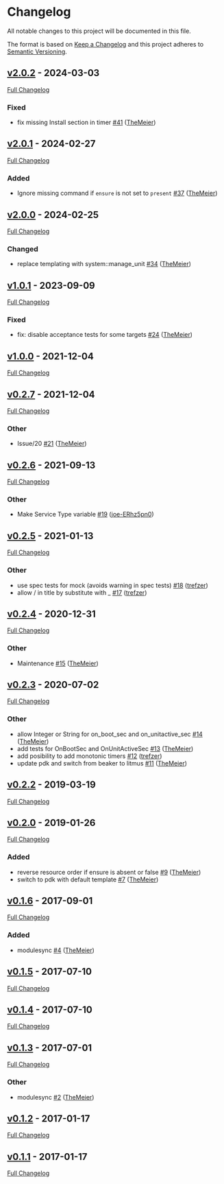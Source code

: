 <!-- markdownlint-disable MD024 -->
# Changelog

All notable changes to this project will be documented in this file.

The format is based on [Keep a Changelog](http://keepachangelog.com/en/1.0.0/) and this project adheres to [Semantic Versioning](http://semver.org).

## [v2.0.2](https://github.com/TheMeier/themeier-systemd_cron/tree/v2.0.2) - 2024-03-03

[Full Changelog](https://github.com/TheMeier/themeier-systemd_cron/compare/v2.0.1...v2.0.2)

### Fixed

- fix missing Install section in timer [#41](https://github.com/TheMeier/themeier-systemd_cron/pull/41) ([TheMeier](https://github.com/TheMeier))

## [v2.0.1](https://github.com/TheMeier/themeier-systemd_cron/tree/v2.0.1) - 2024-02-27

[Full Changelog](https://github.com/TheMeier/themeier-systemd_cron/compare/v2.0.0...v2.0.1)

### Added

- Ignore missing command  if `ensure` is not set to `present` [#37](https://github.com/TheMeier/themeier-systemd_cron/pull/37) ([TheMeier](https://github.com/TheMeier))

## [v2.0.0](https://github.com/TheMeier/themeier-systemd_cron/tree/v2.0.0) - 2024-02-25

[Full Changelog](https://github.com/TheMeier/themeier-systemd_cron/compare/v1.0.1...v2.0.0)

### Changed
- replace templating with system::manage_unit [#34](https://github.com/TheMeier/themeier-systemd_cron/pull/34) ([TheMeier](https://github.com/TheMeier))

## [v1.0.1](https://github.com/TheMeier/themeier-systemd_cron/tree/v1.0.1) - 2023-09-09

[Full Changelog](https://github.com/TheMeier/themeier-systemd_cron/compare/v1.0.0...v1.0.1)

### Fixed

- fix: disable acceptance tests for some targets [#24](https://github.com/TheMeier/themeier-systemd_cron/pull/24) ([TheMeier](https://github.com/TheMeier))

## [v1.0.0](https://github.com/TheMeier/themeier-systemd_cron/tree/v1.0.0) - 2021-12-04

[Full Changelog](https://github.com/TheMeier/themeier-systemd_cron/compare/v0.2.7...v1.0.0)

## [v0.2.7](https://github.com/TheMeier/themeier-systemd_cron/tree/v0.2.7) - 2021-12-04

[Full Changelog](https://github.com/TheMeier/themeier-systemd_cron/compare/v0.2.6...v0.2.7)

### Other

- Issue/20 [#21](https://github.com/TheMeier/themeier-systemd_cron/pull/21) ([TheMeier](https://github.com/TheMeier))

## [v0.2.6](https://github.com/TheMeier/themeier-systemd_cron/tree/v0.2.6) - 2021-09-13

[Full Changelog](https://github.com/TheMeier/themeier-systemd_cron/compare/v0.2.5...v0.2.6)

### Other

- Make Service Type variable [#19](https://github.com/TheMeier/themeier-systemd_cron/pull/19) ([joe-ERhz5pn0](https://github.com/joe-ERhz5pn0))

## [v0.2.5](https://github.com/TheMeier/themeier-systemd_cron/tree/v0.2.5) - 2021-01-13

[Full Changelog](https://github.com/TheMeier/themeier-systemd_cron/compare/v0.2.4...v0.2.5)

### Other

- use spec tests for mock (avoids warning in spec tests) [#18](https://github.com/TheMeier/themeier-systemd_cron/pull/18) ([trefzer](https://github.com/trefzer))
- allow / in title by substitute with _ [#17](https://github.com/TheMeier/themeier-systemd_cron/pull/17) ([trefzer](https://github.com/trefzer))

## [v0.2.4](https://github.com/TheMeier/themeier-systemd_cron/tree/v0.2.4) - 2020-12-31

[Full Changelog](https://github.com/TheMeier/themeier-systemd_cron/compare/v0.2.3...v0.2.4)

### Other

- Maintenance [#15](https://github.com/TheMeier/themeier-systemd_cron/pull/15) ([TheMeier](https://github.com/TheMeier))

## [v0.2.3](https://github.com/TheMeier/themeier-systemd_cron/tree/v0.2.3) - 2020-07-02

[Full Changelog](https://github.com/TheMeier/themeier-systemd_cron/compare/v0.2.2...v0.2.3)

### Other

- allow Integer or String for on_boot_sec and on_unitactive_sec [#14](https://github.com/TheMeier/themeier-systemd_cron/pull/14) ([TheMeier](https://github.com/TheMeier))
- add tests for OnBootSec and OnUnitActiveSec [#13](https://github.com/TheMeier/themeier-systemd_cron/pull/13) ([TheMeier](https://github.com/TheMeier))
- add posibility to add monotonic timers [#12](https://github.com/TheMeier/themeier-systemd_cron/pull/12) ([trefzer](https://github.com/trefzer))
- update pdk and switch from beaker to litmus [#11](https://github.com/TheMeier/themeier-systemd_cron/pull/11) ([TheMeier](https://github.com/TheMeier))

## [v0.2.2](https://github.com/TheMeier/themeier-systemd_cron/tree/v0.2.2) - 2019-03-19

[Full Changelog](https://github.com/TheMeier/themeier-systemd_cron/compare/v0.2.0...v0.2.2)

## [v0.2.0](https://github.com/TheMeier/themeier-systemd_cron/tree/v0.2.0) - 2019-01-26

[Full Changelog](https://github.com/TheMeier/themeier-systemd_cron/compare/v0.1.6...v0.2.0)

### Added

- reverse resource order if ensure is absent or false [#9](https://github.com/TheMeier/themeier-systemd_cron/pull/9) ([TheMeier](https://github.com/TheMeier))
- switch to pdk with default template [#7](https://github.com/TheMeier/themeier-systemd_cron/pull/7) ([TheMeier](https://github.com/TheMeier))

## [v0.1.6](https://github.com/TheMeier/themeier-systemd_cron/tree/v0.1.6) - 2017-09-01

[Full Changelog](https://github.com/TheMeier/themeier-systemd_cron/compare/v0.1.5...v0.1.6)

### Added

- modulesync [#4](https://github.com/TheMeier/themeier-systemd_cron/pull/4) ([TheMeier](https://github.com/TheMeier))

## [v0.1.5](https://github.com/TheMeier/themeier-systemd_cron/tree/v0.1.5) - 2017-07-10

[Full Changelog](https://github.com/TheMeier/themeier-systemd_cron/compare/v0.1.4...v0.1.5)

## [v0.1.4](https://github.com/TheMeier/themeier-systemd_cron/tree/v0.1.4) - 2017-07-10

[Full Changelog](https://github.com/TheMeier/themeier-systemd_cron/compare/v0.1.3...v0.1.4)

## [v0.1.3](https://github.com/TheMeier/themeier-systemd_cron/tree/v0.1.3) - 2017-07-01

[Full Changelog](https://github.com/TheMeier/themeier-systemd_cron/compare/v0.1.2...v0.1.3)

### Other

- modulesync [#2](https://github.com/TheMeier/themeier-systemd_cron/pull/2) ([TheMeier](https://github.com/TheMeier))

## [v0.1.2](https://github.com/TheMeier/themeier-systemd_cron/tree/v0.1.2) - 2017-01-17

[Full Changelog](https://github.com/TheMeier/themeier-systemd_cron/compare/v0.1.1...v0.1.2)

## [v0.1.1](https://github.com/TheMeier/themeier-systemd_cron/tree/v0.1.1) - 2017-01-17

[Full Changelog](https://github.com/TheMeier/themeier-systemd_cron/compare/9330f312f081077c69bb68f1b119b3a7c069784e...v0.1.1)
